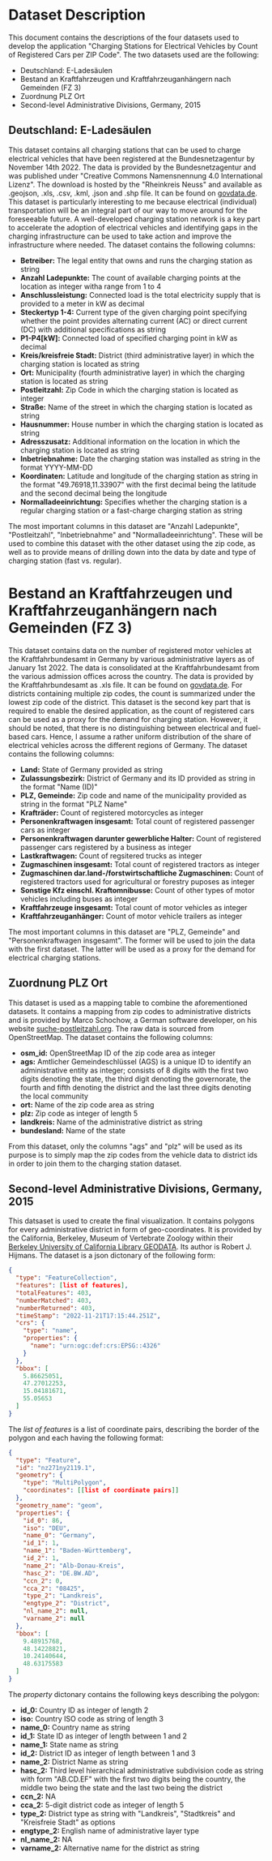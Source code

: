 # Dataset Description

This document contains the descriptions of the four datasets used to develop the application "Charging Stations for Electrical Vehicles by Count of Registered Cars per ZIP Code". The two datasets used are the following:
- Deutschland: E-Ladesäulen
- Bestand an Kraftfahrzeugen und Kraftfahrzeuganhängern nach Gemeinden (FZ 3)
- Zuordnung PLZ Ort
- Second-level Administrative Divisions, Germany, 2015

## Deutschland: E-Ladesäulen
This dataset contains all charging stations that can be used to charge electrical vehicles that have been registered at the Bundesnetzagentur by November 14th 2022. The data is provided by the Bundesnetzagentur and was published under "Creative Commons Namensnennung 4.0 International Lizenz". The download is hosted by the "Rheinkreis Neuss" and available as .geojson, .xls, .csv, .kml, .json and .shp file. It can be found on [govdata.de](https://www.govdata.de/web/guest/suchen/-/details/deutschland-e-ladesaulenf635c).
This dataset is particularly interesting to me because electrical (individual) transportation will be an integral part of our way to move around for the foreseeable future. A well-developed charging station network is a key part to accelerate the adoption of electrical vehicles and identifying gaps in the charging infrastructure can be used to take action and improve the infrastructure where needed. 
The dataset contains the following columns:
- **Betreiber:** The legal entity that owns and runs the charging station as string
- **Anzahl Ladepunkte:** The count of available charging points at the location as integer witha range from 1 to 4
- **Anschlussleistung:** Connected load is the total electricity supply that is provided to a meter in kW as decimal
- **Steckertyp 1-4:** Current type of the given charging point specifying whether the point provides alternating current (AC) or direct current (DC) with additional specifications as string
- **P1-P4[kW]:** Connected load of specified charging point in kW as decimal
- **Kreis/kreisfreie Stadt:** District (third administrative layer) in which the charging station is located as string
- **Ort:** Municipality (fourth administrative layer) in which the charging station is located as string
- **Postleitzahl:** Zip Code in which the charging station is located as integer
- **Straße:** Name of the street in which the charging station is located as string
- **Hausnummer:** House number in which the charging station is located as string
- **Adresszusatz:** Additional information on the location in which the charging station is located as string
- **Inbetriebnahme:** Date the charging station was installed as string in the format YYYY-MM-DD
- **Koordinaten:** Latitude and longitude of the charging station as string in the format "49.76918,11.33907" with the first decimal being the latitude and the second decimal being the longitude
- **Normalladeeinrichtung:** Specifies whether the charging station is a regular charging station or a fast-charge charging station as string

The most important columns in this dataset are "Anzahl Ladepunkte", "Postleitzahl", "Inbetriebnahme" and "Normalladeeinrichtung". These will be used to combine this dataset with the other dataset using the zip code, as well as to provide means of drilling down into the data by date and type of charging station (fast vs. regular).

# Bestand an Kraftfahrzeugen und Kraftfahrzeuganhängern nach Gemeinden (FZ 3)
This dataset contains data on the number of registered motor vehicles at the Kraftfahrbundesamt in Germany by various administrative layers as of January 1st 2022. The data is consolidated at the Kraftfahrbundesamt from the various admission offices across the country. The data is provided by the Kraftfahrbundesamt as .xls file. It can be found on [govdata.de](https://www.govdata.de/web/guest/suchen/-/details/bestand-an-kraftfahrzeugen-und-kraftfahrzeuganhangern-nach-gemeinden-fz-3). For districts containing multiple zip codes, the count is summarized under the lowest zip code of the district.
This dataset is the second key part that is required to enable the desired application, as the count of registered cars can be used as a proxy for the demand for charging station. However, it should be noted, that there is no distinguishing between electrical and fuel-based cars. Hence, I assume a rather uniform distribution of the share of electrical vehicles across the different regions of Germany.
The dataset contains the following columns:
- **Land:** State of Germany provided as string
- **Zulassungsbezirk:** District of Germany and its ID provided as string in the format "Name (ID)"
- **PLZ, Gemeinde:** Zip code and name of the municipality provided as string in the format "PLZ  Name"
- **Krafträder:** Count of registered motorcycles as integer
- **Personenkraftwagen insgesamt:** Total count of registered passenger cars as integer
- **Personenkraftwagen darunter gewerbliche Halter:** Count of registered passenger cars registered by a business as integer
- **Lastkraftwagen:** Count of regsitered trucks as integer
- **Zugmaschinen insgesamt:** Total count of registered tractors as integer
- **Zugmaschinen dar.land-/forstwirtschaftliche Zugmaschinen:** Count of registered tractors used for agricultural or forestry puposes as integer
- **Sonstige Kfz einschl. Kraftomnibusse:** Count of other types of motor vehicles including buses as integer
- **Kraftfahrzeuge insgesamt:** Total count of motor vehicles as integer
- **Kraftfahrzeuganhänger:** Count of motor vehicle trailers as integer

The most important columns in this dataset are "PLZ, Gemeinde" and "Personenkraftwagen insgesamt". The former will be used to join the data with the first dataset. The latter will be used as a proxy for the demand for electrical charging stations.

## Zuordnung PLZ Ort
This dataset is used as a mapping table to combine the aforementioned datasets. It contains a mapping from zip codes to administrative districts and is provided by Marco Schochow, a German software developer, on his website [suche-postleitzahl.org](https://www.suche-postleitzahl.org/downloads). The raw data is sourced from OpenStreetMap.
The dataset contains the following columns:
- **osm_id:** OpenStreetMap ID of the zip code area as integer
- **ags:** Amtlicher Gemeindeschlüssel (AGS) is a unique ID to identify an administrative entity as integer; consists of 8 digits with the first two digits denoting the state, the third digit denoting the governorate, the fourth and fifth denoting the district and the last three digits denoting the local community
- **ort:** Name of the zip code area as string
- **plz:** Zip code as integer of length 5
- **landkreis:** Name of the administrative district as string
- **bundesland:** Name of the state

From this dataset, only the columns "ags" and "plz" will be used as its purpose is to simply map the zip codes from the vehicle data to district ids in order to join them to the charging station dataset.

## Second-level Administrative Divisions, Germany, 2015
This datsaset is used to create the final visualization. It contains polygons for every administrative district in form of geo-coordinates. It is provided by the California,  Berkeley, Museum of Vertebrate Zoology within their [Berkeley University of California Library GEODATA](https://geodata.lib.berkeley.edu/catalog/stanford-nz271ny2119). Its author is Robert J. Hijmans.
The dataset is a json dictonary of the following form:
```json
{
  "type": "FeatureCollection",
  "features": [list of features],
  "totalFeatures": 403,
  "numberMatched": 403,
  "numberReturned": 403,
  "timeStamp": "2022-11-21T17:15:44.251Z",
  "crs": {
    "type": "name",
    "properties": {
      "name": "urn:ogc:def:crs:EPSG::4326"
    }
  },
  "bbox": [
    5.86625051,
    47.27012253,
    15.04181671,
    55.05653
  ]
}
```
The *list of features* is a list of coordinate pairs, describing the border of the polygon and each having the following format:
```json
{
  "type": "Feature",
  "id": "nz271ny2119.1",
  "geometry": {
    "type": "MultiPolygon",
    "coordinates": [[list of coordinate pairs]]
  },
  "geometry_name": "geom",
  "properties": {
    "id_0": 86,
    "iso": "DEU",
    "name_0": "Germany",
    "id_1": 1,
    "name_1": "Baden-Württemberg",
    "id_2": 1,
    "name_2": "Alb-Donau-Kreis",
    "hasc_2": "DE.BW.AD",
    "ccn_2": 0,
    "cca_2": "08425",
    "type_2": "Landkreis",
    "engtype_2": "District",
    "nl_name_2": null,
    "varname_2": null
  },
  "bbox": [
    9.48915768,
    48.14228821,
    10.24140644,
    48.63175583
  ]
}
```
The *property* dictonary contains the following keys describing the polygon:
- **id_0:** Country ID as integer of length 2
- **iso:** Country ISO code as string of length 3
- **name_0:** Country name as string
- **id_1:** State ID as integer of length between 1 and 2
- **name_1:** State name as string 
- **id_2:** District ID as integer of length between 1 and 3
- **name_2:** District Name as string
- **hasc_2:** Third level hierarchical administrative subdivision code as string with form "AB.CD.EF" with the first two digits being the country, the middle two being the state and the last two being the district 
- **ccn_2:** NA
- **cca_2:** 5-digit district code as integer of length 5
- **type_2:** District type as string with "Landkreis", "Stadtkreis" and "Kreisfreie Stadt" as options
- **engtype_2:** English name of administrative layer type
- **nl_name_2:** NA
- **varname_2:** Alternative name for the district as string